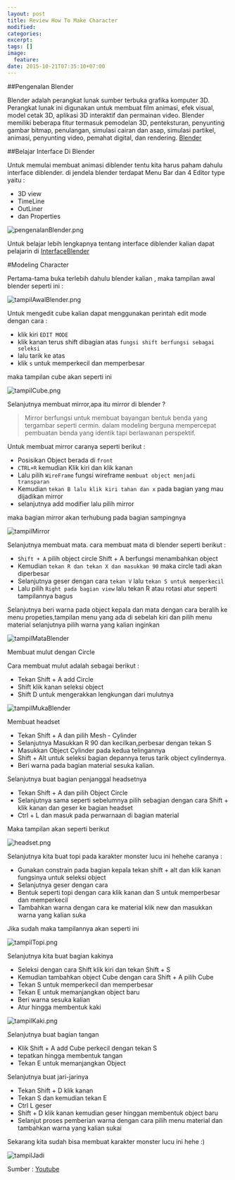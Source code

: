 ```yaml
---
layout: post
title: Review How To Make Character
modified:
categories:
excerpt:
tags: []
image:
  feature:
date: 2015-10-21T07:35:10+07:00
---
```


##Pengenalan Blender

Blender adalah perangkat lunak sumber terbuka grafika komputer 3D. Perangkat lunak ini digunakan untuk membuat film animasi, efek visual, model cetak 3D, aplikasi 3D interaktif dan permainan video. Blender memiliki beberapa fitur termasuk pemodelan 3D, penteksturan, penyunting gambar bitmap, penulangan, simulasi cairan dan asap, simulasi partikel, animasi, penyunting video, pemahat digital, dan rendering.
[Blender](http://blender.org/download)

##Belajar Interface Di Blender

Untuk memulai membuat animasi diblender tentu kita harus paham dahulu interface diblender. di jendela blender terdapat Menu Bar dan 4 Editor type yaitu :

- 3D view 
- TimeLine 
- OutLiner 
- dan Properties 

![pengenalanBlender.png](../images/pengenalanBlender.png)

Untuk belajar lebih lengkapnya tentang interface diblender kalian dapat pelajarin di [InterfaceBlender](http://www.blender.org/manual/interface/index.html)

#Modeling Character

Pertama-tama buka terlebih dahulu blender kalian , maka tampilan awal blender seperti ini :

![tampilAwalBlender.png](../images/tampilAwalBlender.png)

Untuk mengedit cube kalian dapat menggunakan perintah edit mode dengan cara :

- klik kiri `EDIT MODE`
- klik kanan terus shift dibagian atas `fungsi shift berfungsi sebagai seleksi`
- lalu tarik ke atas
- klik `s` untuk memperkecil dan memperbesar

maka tampilan cube akan seperti ini

![tampilCube.png](../images/tampilCube.png)

Selanjutnya membuat mirror,apa itu mirror di blender ?

>Mirror berfungsi untuk membuat bayangan bentuk benda yang tergambar seperti cermin. dalam modeling berguna mempercepat pembuatan benda yang identik tapi berlawanan perspektif.

Untuk membuat mirror caranya seperti berikut :

- Posisikan Object berada di `front`
- `CTRL+R` kemudian Klik kiri dan klik kanan
- Lalu pilih `WireFrame` fungsi wireframe `membuat object menjadi transparan`
- Kemudian `tekan B lalu klik kiri tahan dan x` pada bagian yang mau dijadikan mirror 
- selanjutnya add modifier lalu pilih mirror 

maka bagian mirror akan terhubung pada bagian sampingnya

![tampilMirror](../images/tampilMirror.png)

Selanjutnya membuat mata. cara membuat mata di blender seperti berikut :

- `Shift + A` pilih object circle Shift + A berfungsi menambahkan object
- Kemudian `tekan R dan tekan X dan masukkan 90` maka circle tadi akan diperbesar
- Selanjutnya geser dengan cara `tekan V` lalu `tekan S untuk memperkecil`
- Lalu pilih `Right pada bagian view` lalu tekan R atau rotasi atur seperti tampilannya bagus

Selanjutnya beri warna pada object kepala dan mata dengan cara beralih ke menu propeties,tampilan menu yang ada di sebelah kiri dan pilih menu material selanjutnya pilih warna yang kalian inginkan

![tampilMataBlender](../images/tampilMataBlender.png)

Membuat mulut dengan Circle

Cara membuat mulut adalah sebagai berikut :

- Tekan Shift + A add Circle 
- Shift klik kanan seleksi object
- Shift D untuk mengerakkan lengkungan dari mulutnya

![tampilMukaBlender](../images/tampilMukaBlender.png)

Membuat headset 

- Tekan Shift + A dan pilih Mesh - Cylinder
- Selanjutnya Masukkan R 90 dan kecilkan,perbesar dengan tekan S
- Masukkan Object Cylinder pada kedua telingannya
- Shift + Alt untuk seleksi bagian depannya terus tarik object cylindernya.
- Beri warna pada bagian material sesuka kalian.

Selanjutnya buat bagian penjanggal headsetnya

- Tekan Shift + A dan pilih Object Circle
- Selanjutnya sama seperti sebelumnya pilih sebagian dengan cara Shift + klik kanan dan geser ke bagian headset
- Ctrl + L dan masuk pada perwarnaan di bagian material

Maka tampilan akan seperti berikut

![headset.png](../images/headset.png)


Selanjutnya kita buat topi pada karakter monster lucu ini hehehe caranya :

- Gunakan constrain pada bagian kepala tekan shift + alt dan klik kanan fungsinya untuk seleksi object
- Selanjutnya geser dengan cara
- Bentuk seperti topi dengan cara klik kanan dan S untuk memperbesar dan memperkecil
- Tambahkan warna dengan cara ke material klik new dan masukkan warna yang kalian suka

Jika sudah maka tampilannya akan seperti ini 

![tampilTopi.png](../images/tampilTopi.png)

Selanjutnya kita buat bagian kakinya

- Seleksi dengan cara Shift klik kiri dan tekan Shift + S 
- Kemudian tambahkan object Cube dengan cara Shift + A pilih Cube
- Tekan S untuk memperkecil dan memperbesar
- Tekan E untuk memanjangkan object baru
- Beri warna sesuka kalian
- Atur hingga membentuk kaki

![tampilKaki.png](../images/tampilKaki.png)

Selanjutnya buat bagian tangan

- Klik Shift + A add Cube perkecil dengan tekan S
- tepatkan hingga membentuk tangan
- Tekan E untuk memanjangkan Object

Selanjutnya buat jari-jarinya

- Tekan Shift + D klik kanan 
- Tekan S dan kemudian tekan E
- Ctrl L geser
- Shift + D klik kanan kemudian geser hinggan membentuk object baru
- Selanjut proses pemberian warna dengan cara pilih menu material dan tambahkan warna yang kalian sukai

Sekarang kita sudah bisa membuat karakter monster lucu ini hehe :)

![tampilJadi](../images/tampilJadi.png)


Sumber : [Youtube](https://www.youtube.com/watch?v=lfXCLyOEPXs)





